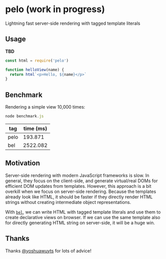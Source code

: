 # pelo (work in progress)

Lightning fast server-side rendering with tagged template literals

## Usage

**TBD**

```js
const html = require('pelo')

function helloView(name) {
  return html`<p>Hello, ${name}</p>`
}
```

## Benchmark

Rendering a simple view 10,000 times:

```js
node benchmark.js
```

|  tag | time (ms) |
| ---- | --------- |
| pelo |   193.871 |
|  bel |  2522.082 |

## Motivation

Server-side rendering with modern JavaScript frameworks is slow. In general, they focus on the client-side, and generate virtual/real DOMs for efficient DOM updates from templates. However, this approach is a bit overkill when we focus on server-side rendering. Because the templates already look like HTML, it should be faster if they directly render HTML strings without creating intermediate object representations.

With [`bel`](https://github.com/shama/bel), we can write HTML with tagged template literals and use them to create declarative views on browser. If we can use the same template also for directly generating HTML string on server-side, it will be a huge win.

## Thanks

Thanks [@yoshuawuyts](https://github.com/yoshuawuyts) for lots of advice!
